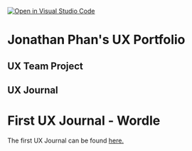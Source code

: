 [![Open in Visual Studio Code](https://classroom.github.com/assets/open-in-vscode-f059dc9a6f8d3a56e377f745f24479a46679e63a5d9fe6f495e02850cd0d8118.svg)](https://classroom.github.com/online_ide?assignment_repo_id=6804874&assignment_repo_type=AssignmentRepo)
# Jonathan Phan's UX Portfolio


## UX Team Project


## UX Journal
# First UX Journal - Wordle
The first UX Journal can be found [here.](j01/README.md)
